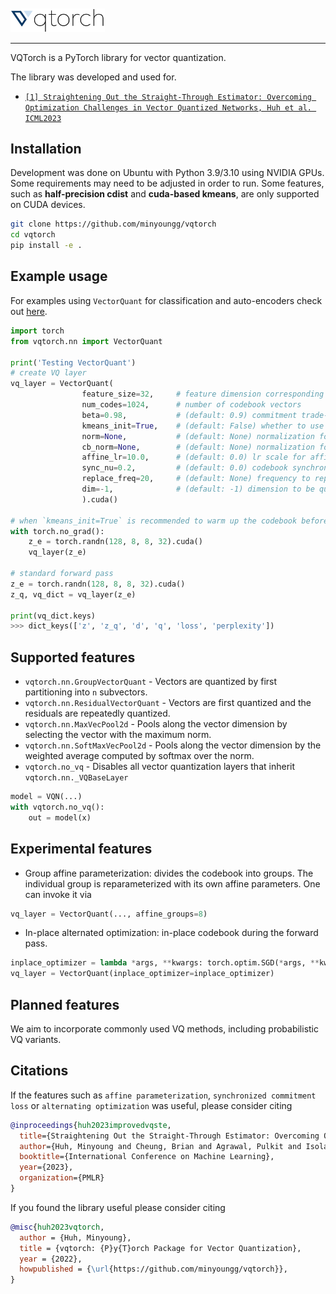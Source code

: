 <br>
<br>

<img src="./assets/vqtorch-logo.png"  width="30%">

---   

VQTorch is a PyTorch library for vector quantization. 

The library was developed and used for.   
- <a href="https://minyoungg.github.io/vqtorch/">`[1] Straightening Out the Straight-Through Estimator: Overcoming Optimization Challenges in Vector Quantized Networks, Huh et al. ICML2023`</a>

## Installation
Development was done on Ubuntu with Python 3.9/3.10 using NVIDIA GPUs. Some requirements may need to be adjusted in order to run.
Some features, such as <b>half-precision cdist</b> and <b>cuda-based kmeans</b>, are only supported on CUDA devices.

```bash
git clone https://github.com/minyoungg/vqtorch
cd vqtorch
pip install -e .
```

## Example usage
For examples using `VectorQuant` for classification and auto-encoders check out [here](./examples/).

```python
import torch
from vqtorch.nn import VectorQuant

print('Testing VectorQuant')
# create VQ layer
vq_layer = VectorQuant(
                feature_size=32,     # feature dimension corresponding to the vectors
                num_codes=1024,      # number of codebook vectors
                beta=0.98,           # (default: 0.9) commitment trade-off
                kmeans_init=True,    # (default: False) whether to use kmeans++ init
                norm=None,           # (default: None) normalization for the input vectors
                cb_norm=None,        # (default: None) normalization for codebook vectors
                affine_lr=10.0,      # (default: 0.0) lr scale for affine parameters
                sync_nu=0.2,         # (default: 0.0) codebook synchronization contribution
                replace_freq=20,     # (default: None) frequency to replace dead codes
                dim=-1,              # (default: -1) dimension to be quantized
                ).cuda()

# when `kmeans_init=True` is recommended to warm up the codebook before training
with torch.no_grad():
    z_e = torch.randn(128, 8, 8, 32).cuda()
    vq_layer(z_e)

# standard forward pass
z_e = torch.randn(128, 8, 8, 32).cuda()
z_q, vq_dict = vq_layer(z_e)

print(vq_dict.keys)
>>> dict_keys(['z', 'z_q', 'd', 'q', 'loss', 'perplexity'])
```

## Supported features
- `vqtorch.nn.GroupVectorQuant` - Vectors are quantized by first partitioning into `n` subvectors. 
- `vqtorch.nn.ResidualVectorQuant` - Vectors are first quantized and the residuals are repeatedly quantized.
- `vqtorch.nn.MaxVecPool2d` - Pools along the vector dimension by selecting the vector with the maximum norm.
- `vqtorch.nn.SoftMaxVecPool2d` - Pools along the vector dimension by the weighted average computed by softmax over the norm.
- `vqtorch.no_vq` - Disables all vector quantization layers that inherit `vqtorch.nn._VQBaseLayer`
```python
model = VQN(...)
with vqtorch.no_vq():
    out = model(x)
```

## Experimental features
- Group affine parameterization: divides the codebook into groups. The individual group is reparameterized with its own affine parameters. One can invoke it via 
```python
vq_layer = VectorQuant(..., affine_groups=8)
```
- In-place alternated optimization: in-place codebook during the forward pass. 
```python
inplace_optimizer = lambda *args, **kwargs: torch.optim.SGD(*args, **kwargs, lr=50.0, momentum=0.9)
vq_layer = VectorQuant(inplace_optimizer=inplace_optimizer)
```

## Planned features
We aim to incorporate commonly used VQ methods, including probabilistic VQ variants. 


## Citations
If the features such as `affine parameterization`, `synchronized commitment loss` or `alternating optimization` was useful, please consider citing

```bibtex
@inproceedings{huh2023improvedvqste,
  title={Straightening Out the Straight-Through Estimator: Overcoming Optimization Challenges in Vector Quantized Networks},
  author={Huh, Minyoung and Cheung, Brian and Agrawal, Pulkit and Isola, Phillip},
  booktitle={International Conference on Machine Learning},
  year={2023},
  organization={PMLR}
}
```

If you found the library useful please consider citing
```bibtex
@misc{huh2023vqtorch,
  author = {Huh, Minyoung},
  title = {vqtorch: {P}y{T}orch Package for Vector Quantization},
  year = {2022},
  howpublished = {\url{https://github.com/minyoungg/vqtorch}},
}
```
